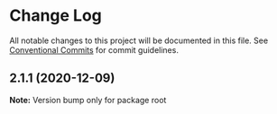 # Change Log

All notable changes to this project will be documented in this file.
See [Conventional Commits](https://conventionalcommits.org) for commit guidelines.

## 2.1.1 (2020-12-09)

**Note:** Version bump only for package root
